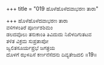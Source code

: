 +++
title = "019 ಹೊಳೆಹೊಳೆದವಾಭರಣ ತಾರಾ"

+++
ಹೊಳೆಹೊಳೆದವಾಭರಣ ತಾರಾ  
ವಳಿಗಳಂತಿರೆ ಪೂರ್ಣಶಶಿಮಂ  
ಡಲದವೊಲು ತನುಕಾಂತಿ ತಿವಿದುದು ನಿಖಿಳದಿಗುತಟವ  
ತಳಿತ ವಿಕ್ರಮ ಸುಪ್ರತಾಪೋ  
ಜ್ವಲಿತಸೂರ್ಯಪ್ರಭೆ ಜಗತ್ರಯ  
ದೊಳಗೆ ಝಳಪಿಸೆ ಕರ್ಣನೆಸೆದನು ದಿವ್ಯತೇಜದಲಿ     ॥19॥